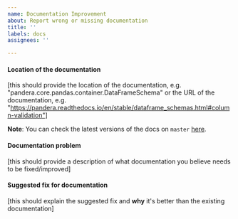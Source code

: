 ```yaml
---
name: Documentation Improvement
about: Report wrong or missing documentation
title: ''
labels: docs
assignees: ''

---
```


#### Location of the documentation

[this should provide the location of the documentation, e.g. "pandera.core.pandas.container.DataFrameSchema" or the URL of the documentation, e.g. "https://pandera.readthedocs.io/en/stable/dataframe_schemas.html#column-validation"]

**Note**: You can check the latest versions of the docs on `master` [here](https://pandera.readthedocs.io/en/latest/).

#### Documentation problem

[this should provide a description of what documentation you believe needs to be fixed/improved]

#### Suggested fix for documentation

[this should explain the suggested fix and **why** it's better than the existing documentation]
